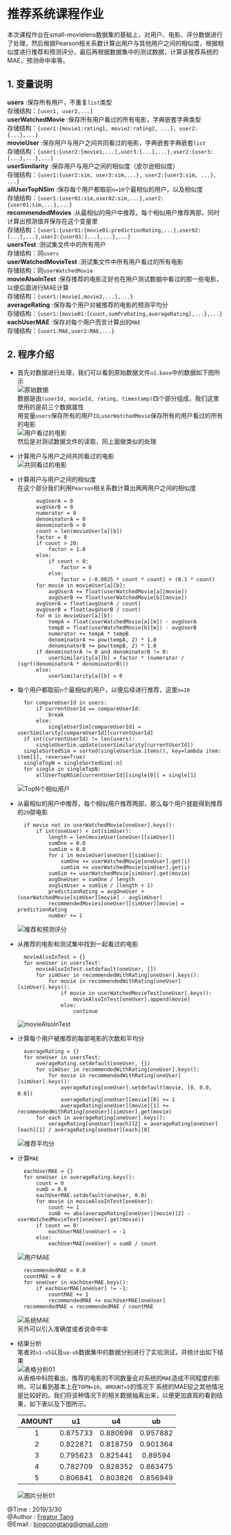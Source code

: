 # 推荐系统课程作业  
本次课程作业在small-movielens数据集的基础上，对用户、电影、评分数据进行了处理，然后根据Pearson相关系数计算出用户与其他用户之间的相似度，根据相似度进行推荐和预测评分，最后再根据数据集中的测试数据，计算该推荐系统的MAE，预测命中率等。
## **1. 变量说明**  
**users** :保存所有用户，不重复`list`类型  
存储结构：`[user1, user2,...]`  
**userWatchedMovie** :保存所有用户看过的所有电影，字典嵌套字典类型  
存储结构：`{user1:{movie1:rating1, movie2:rating2, ...}, user2:{...},...}`  
**movieUser** :保存用户与用户之间共同看过的电影，字典嵌套字典嵌套`list`  
存储结构：`{user1:{user2:[movie1,...],user3:[...],...},user2:{user3:[...],...},...}`  
**userSimilarity** :保存用户与用户之间的相似度（皮尔逊相似度）  
存储结构：`{user1:{user2:sim, user3:sim,...}, user2:{user3:sim, ...}, ...}`  
**allUserTopNSim** :保存每个用户都取前`n=10`个最相似的用户，以及相似度  
存储结构：`{user1:{user01:sim,user02:sim,...},user2:{user01:sim,...},...}`  
**recommendedMovies** :从最相似的用户中推荐，每个相似用户推荐两部，同时计算出预测值并保存在这个变量里  
存储结构：`{user1:{user01:{movie01:predictionRating,...},user02:[...],...},user2:{user01:[...],...},...}`  
**usersTest** :测试集文件中的所有用户  
存储结构：同`users`  
**userWatchedMovieTest** :测试集文件中所有用户看过的所有电影  
存储结构：同`userWatchedMovie`  
**movieAlsoInTest** :保存推荐的电影正好也在用户测试数据中看过的那一些电影，以便后面进行MAE计算  
存储结构：`{user1:[movie1,movie2,...],...}`  
**averageRating** :保存每个用户对被推荐的电影的预测平均分  
存储结构：`{user1:{movie01:[count,sumPreRating,averageRating],...},...}`  
**eachUserMAE** :保存对每个用户而言计算出的`MAE`  
存储结构：`{user1:MAE,user2:MAE,...}`  
## **2. 程序介绍**  
+ 首先对数据进行处理，我们可以看到原始数据文件`u1.base`中的数据如下图所示  
![原始数据](./pictures/baseData.png "原始数据")  
数据是由`(userId, movieId, rating, timestamp)`四个部分组成，我们这里使用的是前三个数据属性  
用变量`users`保存所有的用户`ID`,`userWatchedMovie`保存所有的用户看过的所有的电影  
![用户看过的电影](./pictures/userWatchedMovie.png "用户看过的电影")  
然后是对测试数据文件的读取，同上面做类似的处理  
+ 计算用户与用户之间共同看过的电影  
![共同看过的电影](./pictures/movieUser.png "共同看过的电影")  
+ 计算用户与用户之间的相似度  
在这个部分我们利用`Pearson`相关系数计算出两两用户之间的相似度  

            avgUserA = 0
            avgUserB = 0
            numerator = 0
            denominatorA = 0
            denominatorB = 0
            count = len(movieUser[a][b])
            factor = 0
            if count > 20:
                factor = 1.0
            else:
                if count < 0:
                    factor = 0
                else:
                    factor = (-0.0025 * count * count) + (0.1 * count)
            for movie in movieUser[a][b]:
                avgUserA += float(userWatchedMovie[a][movie])
                avgUserB += float(userWatchedMovie[b][movie])
            avgUserA = float(avgUserA / count)
            avgUserB = float(avgUserB / count)
            for m in movieUser[a][b]:
                tempA = float(userWatchedMovie[a][m]) - avgUserA
                tempB = float(userWatchedMovie[b][m]) - avgUserB
                numerator += tempA * tempB
                denominatorA += pow(tempA, 2) * 1.0
                denominatorB += pow(tempB, 2) * 1.0
            if denominatorA != 0 and denominatorB != 0:
                userSimilarity[a][b] = factor * (numerator / (sqrt(denominatorA * denominatorB)))
            else:
                userSimilarity[a][b] = 0

+ 每个用户都取前`n`个最相似的用户，以便后续进行推荐，这里`n=10`  

        for compareUserId in users:
            if currentUserId == compareUserId:
                break
            else:
                singleUserSim[compareUserId] = userSimilarity[compareUserId][currentUserId]
        if int(currentUserId) != len(users):
            singleUserSim.update(userSimilarity[currentUserId])
        singleSortedSim = sorted(singleUserSim.items(), key=lambda item: item[1], reverse=True)
        singleTopN = singleSortedSim[:n]
        for single in singleTopN:
            allUserTopNSim[currentUserId][single[0]] = single[1]

    ![TopN个相似用户](./pictures/allUserTop10Sim.png "TopN个相似用户")  
+ 从最相似的用户中推荐，每个相似用户推荐两部，那么每个用户就能得到推荐的`20`部电影  

		if movie not in userWatchedMovie[oneUser].keys():
			if int(oneUser) < int(simUser):
				length = len(movieUser[oneUser][simUser])
				sumOne = 0.0
				sumSim = 0.0
				for i in movieUser[oneUser][simUser]:
					sumOne += userWatchedMovie[oneUser].get(i)
					sumSim += userWatchedMovie[simUser].get(i)
				sumSim += userWatchedMovie[simUser].get(movie)
				avgOneUser = sumOne / length
				avgSimUser = sumSim / (length + 1)
				predictionRating = avgOneUser + (userWatchedMovie[simUser][movie] - avgSimUser)
				recommendedMovies[oneUser][simUser][movie] = predictionRating
				number += 1

    ![推荐和预测评分](./pictures/recoMovieWithRating.png "推荐和预测评分")  
+ 从推荐的电影和测试集中找到一起看过的电影  

        movieAlsoInTest = {}
        for oneUser in usersTest:
			movieAlsoInTest.setdefault(oneUser, [])
			for simUser in recommendedWithRating[oneUser].keys():
				for movie in recommendedWithRating[oneUser][simUser].keys():
					if movie in userWatchedMovieTest[oneUser].keys():
						movieAlsoInTest[oneUser].append(movie)
					else:
						continue

    ![movieAlsoInTest](./pictures/movieAlsoInTest.png "测试集中用户也看过的电影")  
+ 计算每个用户被推荐的每部电影的次数和平均分  

		averageRating = {}
		for oneUser in usersTest:
			averageRating.setdefault(oneUser, {})
			for simUser in recommendedWithRating[oneUser].keys():
				for movie in recommendedWithRating[oneUser][simUser].keys():
					averageRating[oneUser].setdefault(movie, [0, 0.0, 0.0])
					averageRating[oneUser][movie][0] += 1
					averageRating[oneUser][movie][1] += recommendedWithRating[oneUser][simUser].get(movie)
			for each in averageRating[oneUser].keys():
				verageRating[oneUser][each][2] = averageRating[oneUser][each][1] / averageRating[oneUser][each][0]

    ![推荐平均分](./pictures/averageRating.png "推荐平均分")  
+ 计算`MAE`  

		eachUserMAE = {}
		for oneUser in averageRating.keys():
			count = 0
			sumD = 0.0
			eachUserMAE.setdefault(oneUser, 0.0)
			for movie in movieAlsoInTest[oneUser]:
				count += 1
				sumD += abs(averageRating[oneUser][movie][2] - userWatchedMovieTest[oneUser].get(movie))
			if count == 0:
				eachUserMAE[oneUser] = -1
			else:
				eachUserMAE[oneUser] = sumD / count

    ![用户MAE](./pictures/eachUserMAE.png "每个用户的MAE")  

		recommendedMAE = 0.0
		countMAE = 0
		for oneUser in eachUserMAE.keys():
			if eachUserMAE[oneUser] != -1:
				countMAE += 1
				recommendedMAE += eachUserMAE[oneUser]
		recommendedMAE = recommendedMAE / countMAE

    ![系统MAE](./pictures/recsysMAE.png "推荐系统平均MAE")  
    另外可以引入准确度或者说命中率  
+ 结果分析  
笔者对`u1-u5`以及`ua-ub`数据集中的数据分别进行了实验测试，并统计出如下结果  
![表格分析01](./pictures/table01.png "表格分析")  
从表格中科院看出，推荐的电影的不同数量会对系统的`MAE`造成不同程度的影响，可以看到基本上在`TOPN=10`，`AMOUNT=5`的情况下
系统的MAE较之其他情况是比较好的。我们将该种情况下的相关数据抽离出来，以便更加直观的看到结果，如下表以及下图所示。  

    AMOUNT|u1|u4|ub
    :--:|:--:|:--:|:--:
    1|0.875733|0.880698|0.957882
    2|0.822871|0.818759|0.901364
    3|0.795623|0.825441|0.89594
    4|0.782709|0.828352|0.863475
    5|0.806841|0.803826|0.856949

    ![图片分析01](./pictures/chart01.png "MAE比较")  



@Time : 2019/3/30  
@Author : [Freator Tang](https://github.com/freator)  
@Email : bingcongtang@gmail.com
